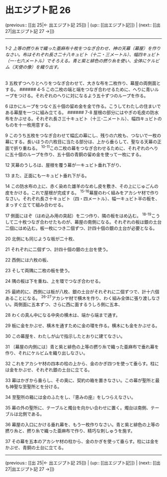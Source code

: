 # 出エジプト記 26

(previous:: [[出 25|← 出エジプト記 25]]) | (up:: [[出エジプト記]]) | (next:: [[出 27|出エジプト記 27 →]])

***
###### 1-2 上等の撚り糸で織った亜麻布十枚をつなぎ合わせ、神の天幕（幕屋）を作りなさい。布はそれぞれ長さ二十八キュビト（十二・三メートル）、幅四キュビト（一･七六メートル）でそろえる。青と紫と緋色の撚り糸を使い、全体にケルビム（天使の像）を織り出す。 



3 
五枚ずつへりとへりをつなぎ合わせて、大きな布を二枚作り、幕屋の両側面とする。 ###### 4-5 この二枚の端と端をつなぎ合わせるために、へりに青いループをつける。それぞれのへりに対になるよう五十ずつのループを作る。 



6 
ほかにループをつなぐ五十個の留め金を金で作る。こうしてわたしの住まいである幕屋を一つに組み立てる。 ###### 7-8 屋根の部分にはやぎの毛皮の防水布をかぶせる。それぞれ長さ三十キュビト（十三･二メートル）、幅四キュビトのものを十一枚用意する。 



9 
このうち五枚をつなぎ合わせて幅広の幕にし、残りの六枚も、つないで一枚の幕にする。長いほうの六枚目に当たる部分は、上から垂らして、聖なる天幕の正面で折り重ねる。 <sup class="versenum">10-11</sup>この二枚の幕をつなぎ合わせるために、それぞれのへりに五十個のループを作り、五十個の青銅の留め金を使って一枚にする。 



12 
天幕のうしろは、屋根を覆う幕が一キュビト垂れ下がり、 



13 
また、正面にも一キュビト垂れ下がる。 



14 
この防水布の上に、赤く染めた雄羊のなめし皮を敷き、その上にじゅごんの皮をかける。これで屋根が完成する。 <sup class="versenum">15-16</sup>幕屋のわく組みをアカシヤ材で作りなさい。それぞれ長さ十キュビト（四・四メートル）、幅一キュビト半の板を、まっすぐ立てて組み合わせる。 



17 
側面にほぞ（はめ込み用の突起）を二つ作り、隣の板をはめ込む。 <sup class="versenum">18-19</sup>こうして二十枚つなぎ合わせたものが、幕屋の南側になる。それぞれの板は銀の土台二個にはめ込む。板一枚につき二個ずつ、計四十個の銀の土台が必要となる。 



20 
北側にも同じような板が二十枚、 



21 
それぞれに二個ずつ、計四十個の銀の土台を使う。 



22 
西側には六枚の板、 



23 
そして両隅に二枚の板を使う。 



24 
隅の板は下を重ね、上を環でつなぎ合わせる。 



25 
最終的に、西側には板が八枚、銀の土台がそれぞれに二個ずつで、計十六個あることになる。 <sup class="versenum">26-27</sup>アカシヤ材で横木を作り、わく組み全体に張り渡しなさい。両側面に五本ずつ、さらに西に面するうしろ側に五本、 



28 
わくの真ん中になる中央の横木は、端から端まで通す。 



29 
板に金をかぶせ、横木を通すために金の環を作る。横木にも金をかぶせる。 



30 
この幕屋を、わたしが山で指示したとおりに建てなさい。 



31 
〔幕屋の内側には〕青と紫と緋色の上等の撚り糸で織った亜麻布で垂れ幕を作り、それにケルビムを織り出しなさい。 



32 
これをアカシヤ材の四本の柱の上から、金のかぎ四つを使って垂らす。柱には金をかぶせ、それぞれ銀の土台に立てる。 



33 
幕はかぎから垂らし、その奥に、契約の箱を置きなさい。この幕が聖所と最も神聖な至聖所とを分ける。 



34 
至聖所の箱には金のふたをし、『恵みの座』をしつらえなさい。 



35 
幕の外の聖所に、テーブルと燭台を向かい合わせに置く。燭台は南側、テーブルは北側である。 



36 
幕屋の入口にかける垂れ幕を、もう一枚作りなさい。青と紫と緋色の上等の撚り糸と、撚り糸で織った亜麻布で作り、精巧な刺しゅうを施す。 



37 
その幕を五本のアカシヤ材の柱から、金のかぎを使って垂らす。柱には金をかぶせ、青銅の土台に立てる。

***

(previous:: [[出 25|← 出エジプト記 25]]) | (up:: [[出エジプト記]]) | (next:: [[出 27|出エジプト記 27 →]])
